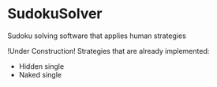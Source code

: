 # SudokuSolver
Sudoku solving software that applies human strategies

!Under Construction!
Strategies that are already implemented:
* Hidden single
* Naked single
